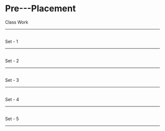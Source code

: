 # Pre---Placement
Class Work <hr><br>
Set - 1 <hr><br>
Set - 2 <hr><br>
Set - 3 <hr><br>
Set - 4 <hr><br>
Set - 5 <hr><br>
